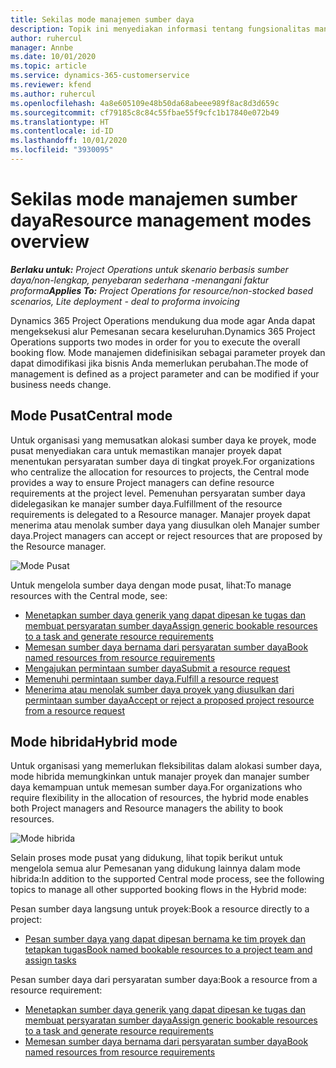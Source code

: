 ```yaml
---
title: Sekilas mode manajemen sumber daya
description: Topik ini menyediakan informasi tentang fungsionalitas manajemen sumber daya di Dynamics 365 Project operations.
author: ruhercul
manager: Annbe
ms.date: 10/01/2020
ms.topic: article
ms.service: dynamics-365-customerservice
ms.reviewer: kfend
ms.author: ruhercul
ms.openlocfilehash: 4a8e605109e48b50da68abeee989f8ac8d3d659c
ms.sourcegitcommit: cf79185c8c84c55fbae55f9cfc1b17840e072b49
ms.translationtype: HT
ms.contentlocale: id-ID
ms.lasthandoff: 10/01/2020
ms.locfileid: "3930095"
---
```

# <a name="resource-management-modes-overview"></a><span data-ttu-id="444cc-103">Sekilas mode manajemen sumber daya</span><span class="sxs-lookup"><span data-stu-id="444cc-103">Resource management modes overview</span></span>

<span data-ttu-id="444cc-104">_**Berlaku untuk:** Project Operations untuk skenario berbasis sumber daya/non-lengkap, penyebaran sederhana -menangani faktur proforma_</span><span class="sxs-lookup"><span data-stu-id="444cc-104">_**Applies To:** Project Operations for resource/non-stocked based scenarios, Lite deployment - deal to proforma invoicing_</span></span>


<span data-ttu-id="444cc-105">Dynamics 365 Project Operations mendukung dua mode agar Anda dapat mengeksekusi alur Pemesanan secara keseluruhan.</span><span class="sxs-lookup"><span data-stu-id="444cc-105">Dynamics 365 Project Operations supports two modes in order for you to execute the overall booking flow.</span></span> <span data-ttu-id="444cc-106">Mode manajemen didefinisikan sebagai parameter proyek dan dapat dimodifikasi jika bisnis Anda memerlukan perubahan.</span><span class="sxs-lookup"><span data-stu-id="444cc-106">The mode of management is defined as a project parameter and can be modified if your business needs change.</span></span>    

## <a name="central-mode"></a><span data-ttu-id="444cc-107">Mode Pusat</span><span class="sxs-lookup"><span data-stu-id="444cc-107">Central mode</span></span>
<span data-ttu-id="444cc-108">Untuk organisasi yang memusatkan alokasi sumber daya ke proyek, mode pusat menyediakan cara untuk memastikan manajer proyek dapat menentukan persyaratan sumber daya di tingkat proyek.</span><span class="sxs-lookup"><span data-stu-id="444cc-108">For organizations who centralize the allocation for resources to projects, the Central mode provides a way to ensure Project managers can define resource requirements at the project level.</span></span> <span data-ttu-id="444cc-109">Pemenuhan persyaratan sumber daya didelegasikan ke manajer sumber daya.</span><span class="sxs-lookup"><span data-stu-id="444cc-109">Fulfillment of the resource requirements is delegated to a Resource manager.</span></span> <span data-ttu-id="444cc-110">Manajer proyek dapat menerima atau menolak sumber daya yang diusulkan oleh Manajer sumber daya.</span><span class="sxs-lookup"><span data-stu-id="444cc-110">Project managers can accept or reject resources that are proposed by the Resource manager.</span></span>

![Mode Pusat](./media/resource-management-central.png)

<span data-ttu-id="444cc-112">Untuk mengelola sumber daya dengan mode pusat, lihat:</span><span class="sxs-lookup"><span data-stu-id="444cc-112">To manage resources with the Central mode, see:</span></span>

- [<span data-ttu-id="444cc-113">Menetapkan sumber daya generik yang dapat dipesan ke tugas dan membuat persyaratan sumber daya</span><span class="sxs-lookup"><span data-stu-id="444cc-113">Assign generic bookable resources to a task and generate resource requirements</span></span>](https://docs.microsoft.com/dynamics365/project-service/assign-generic-bookable-resource)
- [<span data-ttu-id="444cc-114">Memesan sumber daya bernama dari persyaratan sumber daya</span><span class="sxs-lookup"><span data-stu-id="444cc-114">Book named resources from resource requirements</span></span>](https://docs.microsoft.com/dynamics365/project-service/book-named-resource)
- [<span data-ttu-id="444cc-115">Mengajukan permintaan sumber daya</span><span class="sxs-lookup"><span data-stu-id="444cc-115">Submit a resource request</span></span>](https://docs.microsoft.com/dynamics365/project-service/submit-resource-request)
- [<span data-ttu-id="444cc-116">Memenuhi permintaan sumber daya.</span><span class="sxs-lookup"><span data-stu-id="444cc-116">Fulfill a resource request</span></span>](https://docs.microsoft.com/dynamics365/project-service/resource-management-fulfill-requests)
- [<span data-ttu-id="444cc-117">Menerima atau menolak sumber daya proyek yang diusulkan dari permintaan sumber daya</span><span class="sxs-lookup"><span data-stu-id="444cc-117">Accept or reject a proposed project resource from a resource request</span></span>](https://docs.microsoft.com/dynamics365/project-service/accept-reject-proposed-resource)

## <a name="hybrid-mode"></a><span data-ttu-id="444cc-118">Mode hibrida</span><span class="sxs-lookup"><span data-stu-id="444cc-118">Hybrid mode</span></span>
<span data-ttu-id="444cc-119">Untuk organisasi yang memerlukan fleksibilitas dalam alokasi sumber daya, mode hibrida memungkinkan untuk manajer proyek dan manajer sumber daya kemampuan untuk memesan sumber daya.</span><span class="sxs-lookup"><span data-stu-id="444cc-119">For organizations who require flexibility in the allocation of resources, the hybrid mode enables both Project managers and Resource managers the ability to book resources.</span></span>

![Mode hibrida](./media/resource-management-hybrid.png)

<span data-ttu-id="444cc-121">Selain proses mode pusat yang didukung, lihat topik berikut untuk mengelola semua alur Pemesanan yang didukung lainnya dalam mode hibrida:</span><span class="sxs-lookup"><span data-stu-id="444cc-121">In addition to the supported Central mode process, see the following topics to manage all other supported booking flows in the Hybrid mode:</span></span>

<span data-ttu-id="444cc-122">Pesan sumber daya langsung untuk proyek:</span><span class="sxs-lookup"><span data-stu-id="444cc-122">Book a resource directly to a project:</span></span>
- [<span data-ttu-id="444cc-123">Pesan sumber daya yang dapat dipesan bernama ke tim proyek dan tetapkan tugas</span><span class="sxs-lookup"><span data-stu-id="444cc-123">Book named bookable resources to a project team and assign tasks</span></span>](https://docs.microsoft.com/dynamics365/project-service/assign-named-bookable-resource)

<span data-ttu-id="444cc-124">Pesan sumber daya dari persyaratan sumber daya:</span><span class="sxs-lookup"><span data-stu-id="444cc-124">Book a resource from a resource requirement:</span></span>
- [<span data-ttu-id="444cc-125">Menetapkan sumber daya generik yang dapat dipesan ke tugas dan membuat persyaratan sumber daya</span><span class="sxs-lookup"><span data-stu-id="444cc-125">Assign generic bookable resources to a task and generate resource requirements</span></span>](https://docs.microsoft.com/dynamics365/project-service/assign-generic-bookable-resource)
- [<span data-ttu-id="444cc-126">Memesan sumber daya bernama dari persyaratan sumber daya</span><span class="sxs-lookup"><span data-stu-id="444cc-126">Book named resources from resource requirements</span></span>](https://docs.microsoft.com/dynamics365/project-service/book-named-resource)
